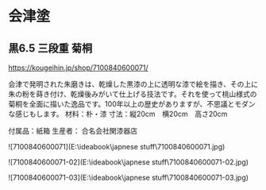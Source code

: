# 会津塗 #
## 黒6.5 三段重 菊桐 ##

https://kougeihin.jp/shop/7100840600071/

会津で発明された朱磨きは、乾燥した黒漆の上に透明な漆で絵を描き、その上に朱の粉を蒔き付け、乾燥後みがいて仕上げる技法です。それを使って桃山様式の菊桐を全面に描いた逸品です。100年以上の歴史がありますが、不思議とモダンな感じもします。 材料：朴・漆
寸法：縦20cm　横20cm　高さ20cm

付属品：紙箱
生産者： 合名会社関漆器店

![7100840600071](E:\ideabook\japnese stuff\7100840600071.jpg)

![7100840600071-02](E:\ideabook\japnese stuff\7100840600071-02.jpg)

![7100840600071-03](E:\ideabook\japnese stuff\7100840600071-03.jpg)



